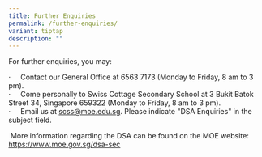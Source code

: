```yaml
---
title: Further Enquiries
permalink: /further-enquiries/
variant: tiptap
description: ""
---
```

<p>For further enquiries, you may:</p>
<p>·&nbsp;&nbsp;&nbsp;&nbsp; Contact our General Office at 6563 7173 (Monday
to Friday, 8 am to 3 pm).
<br>·&nbsp;&nbsp;&nbsp;&nbsp; Come personally to Swiss Cottage Secondary School
at 3 Bukit Batok Street 34, Singapore 659322 (Monday to Friday, 8 am to
3 pm).
<br>·&nbsp;&nbsp;&nbsp;&nbsp; Email us at <a href="scss@moe.edu.sg" rel="noopener noreferrer nofollow" target="_blank">scss@moe.edu.sg</a>. Please indicate "DSA Enquiries"
in the subject field.</p>
<p>&nbsp;More information regarding the DSA can be found on the MOE website:
<a href="https://www.moe.gov.sg/dsa-sec" rel="noopener noreferrer nofollow" target="_blank">https://www.moe.gov.sg/dsa-sec</a>
</p>